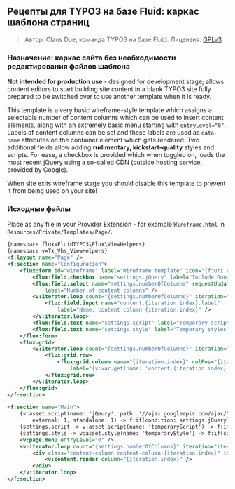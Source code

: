 ## Рецепты для TYPO3 на базе Fluid: каркас шаблона страниц

> Автор: Claus Due, команда TYPO3 на базе Fluid. Лицензия: [GPLv3](http://www.gnu.org/copyleft/gpl.html.)

### Назначение: каркас сайта без необходимости редактирования файлов шаблона

**Not intended for production use** - designed for development stage; allows content editors to start building site content in a
blank TYPO3 site fully prepared to be switched over to use another template when it is ready.

This template is a very basic wireframe-style template which assigns a selectable number of content columns which can be used to
insert content elements, along with an extremely basic menu starting with `entryLevel="0"`. Labels of content columns can be set
and these labels are used as `data-name` attributes on the container element which gets rendered. Two additional fields allow
adding **rudimentary, kickstart-quality** styles and scripts. For ease, a checkbox is provided which when toggled on, loads the
most recent jQuery using a so-called CDN (outside hosting service, provided by Google).

When site exits wireframe stage you should disable this template to prevent it from being used on your site!

### Исходные файлы

Place as any file in your Provider Extension - for example `Wireframe.html` in `Resources/Private/Templates/Page/`.

```xml
{namespace flux=FluidTYPO3\Flux\ViewHelpers}
{namespace v=Tx_Vhs_ViewHelpers}
<f:layout name="Page" />
<f:section name="Configuration">
	<flux:form id="wireframe" label="Wireframe template" icon="{f:uri.resource(path: 'Icons/Page.gif')}">
		<flux:field.checkbox name="settings.jQuery" label="Include Google-hosted jQuery library" />
		<flux:field.select name="settings.numberOfColumns" requestUpdate="TRUE" items="1,2,3,4,5,6,7,8,9"
			label="Number of content columns" />
		<v:iterator.loop count="{settings.numberOfColumns}" iteration="iteration">
			<flux:field.input name="content.{iteration.index}.label"
				label="Name, content column {iteration.index}" />
		</v:iterator.loop>
		<flux:field.text name="settings.script" label="Temporary script" cols="120" />
		<flux:field.text name="settings.style" label="Temporary styles" cols="120" />
	</flux:form>
	<flux:grid>
		<v:iterator.loop count="{settings.numberOfColumns}" iteration="iteration">
			<flux:grid.row>
				<flux:grid.column name="{iteration.index}" colPos="{iteration.index}"
					label="{v:var.get(name: 'content.{iteration.index}.label')}" />
			</flux:grid.row>
		</v:iterator.loop>
	</flux:grid>
</f:section>

<f:section name="Main">
	{v:asset.script(name: 'jQeury', path: '//ajax.googleapis.com/ajax/libs/jquery/1/jquery.min.js'
		external: 1, standalone: 1) -> f:if(condition: settings.jQuery)}
	{settings.script -> v:asset.script(name: 'temporaryScript') -> f:if(condition: settings.script)}
	{settings.style -> v:asset.style(name: 'temporaryStyle') -> f:if(condition: settings.style)}
	<v:page.menu entryLevel="0" />
	<v:iterator.loop count="{settings.numberOfColumns}" iteration="iteration">
		<div class="content-column content-column-{iteration.index}" id="content-column-{iteration.index}">
			<v:content.render column="{iteration.index}" />
		</div>
	</v:iterator.loop>
</f:section>
```

